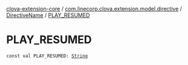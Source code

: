 [clova-extension-core](../../index.md) / [com.linecorp.clova.extension.model.directive](../index.md) / [DirectiveName](index.md) / [PLAY_RESUMED](./-p-l-a-y_-r-e-s-u-m-e-d.md)

# PLAY_RESUMED

`const val PLAY_RESUMED: `[`String`](https://kotlinlang.org/api/latest/jvm/stdlib/kotlin/-string/index.html)